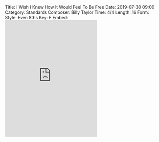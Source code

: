 Title: I Wish I Knew How It Would Feel To Be Free
Date: 2019-07-30 09:00
Category: Standards
Composer: Billy Taylor
Time: 4/4
Length: 16
Form:
Style: Even 8ths
Key: F
Embed: <iframe src="https://open.spotify.com/embed/user/thatdavidmiller/playlist/1gsO5rAhqooBahSZy4Z07O" width="300" height="380" frameborder="0" allowtransparency="true" allow="encrypted-media"></iframe>

